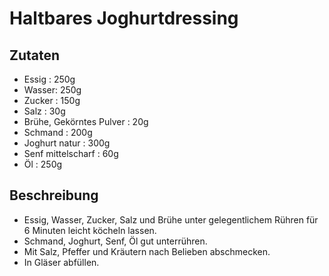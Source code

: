 # Haltbares Joghurtdressing

## Zutaten

+ Essig : 250g
+ Wasser: 250g
+ Zucker : 150g
+ Salz : 30g
+ Brühe, Gekörntes Pulver : 20g
+ Schmand : 200g
+ Joghurt natur : 300g
+ Senf mittelscharf : 60g
+ Öl : 250g

## Beschreibung

+ Essig, Wasser, Zucker, Salz und Brühe unter gelegentlichem Rühren für 6 Minuten leicht köcheln lassen.
+ Schmand, Joghurt, Senf, Öl gut unterrühren.
+ Mit Salz, Pfeffer und Kräutern nach Belieben abschmecken.
+ In Gläser abfüllen.
